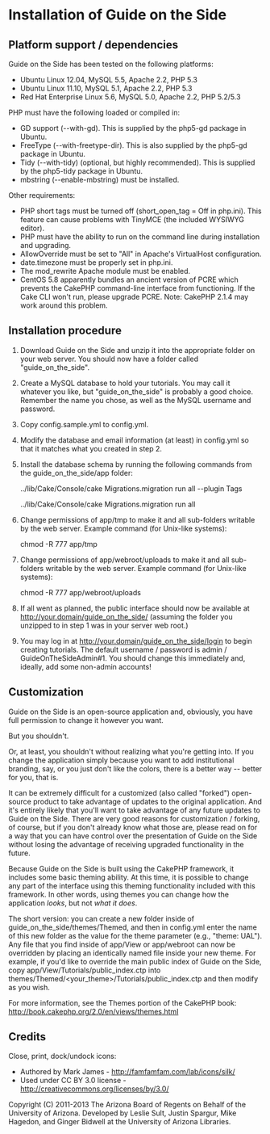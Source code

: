 Installation of Guide on the Side
=================

Platform support / dependencies
-------------------------------------------------------------------------------
Guide on the Side has been tested on the following platforms:

* Ubuntu Linux 12.04, MySQL 5.5, Apache 2.2, PHP 5.3
* Ubuntu Linux 11.10, MySQL 5.1, Apache 2.2, PHP 5.3
* Red Hat Enterprise Linux 5.6, MySQL 5.0, Apache 2.2, PHP 5.2/5.3

PHP must have the following loaded or compiled in:

* GD support (--with-gd). This is supplied by the php5-gd package in Ubuntu.
* FreeType (--with-freetype-dir). This is also supplied by the php5-gd 
package in Ubuntu.
* Tidy (--with-tidy) (optional, but highly recommended). This is supplied by 
the php5-tidy package in Ubuntu.
* mbstring (--enable-mbstring) must be installed.

Other requirements:

* PHP short tags must be turned off (short_open_tag = Off in php.ini). This 
feature can cause problems with TinyMCE (the included WYSIWYG editor).
* PHP must have the ability to run on the command line during installation 
and upgrading.
* AllowOverride must be set to "All" in Apache's VirtualHost configuration.
* date.timezone must be properly set in php.ini.
* The mod_rewrite Apache module must be enabled.
* CentOS 5.8 apparently bundles an ancient version of PCRE which prevents the
CakePHP command-line interface from functioning. If the Cake CLI won't run, 
please upgrade PCRE. Note: CakePHP 2.1.4 may work around this problem.  

Installation procedure
-------------------------------------------------------------------------------
1. Download Guide on the Side and unzip it into the appropriate folder on your 
   web server. You should now have a folder called "guide_on_the_side".
2. Create a MySQL database to hold your tutorials. You may call it whatever
   you like, but "guide_on_the_side" is probably a good choice. Remember the 
   name you chose, as well as the MySQL username and password.
3. Copy config.sample.yml to config.yml.
4. Modify the database and email information (at least) in config.yml so that it 
     matches what you created in step 2.
5. Install the database schema by running the following commands from the 
   guide_on_the_side/app folder:
    
    ../lib/Cake/Console/cake Migrations.migration run all --plugin Tags

    ../lib/Cake/Console/cake Migrations.migration run all

6. Change permissions of app/tmp to make it and all sub-folders writable by 
   the web server. Example command (for Unix-like systems): 

    chmod -R 777 app/tmp

7. Change permissions of app/webroot/uploads to make it and all sub-folders writable by 
   the web server. Example command (for Unix-like systems): 

    chmod -R 777 app/webroot/uploads

8. If all went as planned, the public interface should now be available at 
   http://your.domain/guide_on_the_side/ (assuming the folder you unzipped to 
   in step 1 was in your server web root.)
9. You may log in at http://your.domain/guide_on_the_side/login to begin creating
   tutorials. The default username / password is admin / GuideOnTheSideAdmin#1.
   You should change this immediately and, ideally, add some non-admin 
   accounts!

Customization
-------------------------------------------------------------------------------
Guide on the Side is an open-source application and, obviously, you have full
permission to change it however you want.

But you shouldn't.

Or, at least, you shouldn't without realizing what you're getting into. If you
change the application simply because you want to add institutional branding, say, or
you just don't like the colors, there is a better way -- better for you, that 
is.

It can be extremely difficult for a customized (also called "forked") 
open-source product to take advantage of updates to the original application. 
And it's entirely likely that you'll want to take advantage of any future 
updates to Guide on the Side. There are very good reasons for customization / 
forking, of course, but if you don't already know what those are, please read 
on for a way that you can have control over the presentation of Guide on the 
Side without losing the advantage of receiving upgraded functionality in the 
future.

Because Guide on the Side is built using the CakePHP framework, it includes 
some basic theming ability. At this time, it is possible to change any 
part of the interface using this theming functionality included with this 
framework. In other words, using themes you can change how the 
application *looks*, but not *what it does*.

The short version: you can create a new folder inside of 
guide_on_the_side/themes/Themed, and then in config.yml enter the name of this 
new folder as the value for the theme parameter (e.g., "theme: UAL"). Any file 
that you find inside of app/View or app/webroot can now be overridden by 
placing an identically named file inside your new theme. For example, if 
you'd like to override the main public index of Guide on the Side, copy 
app/View/Tutorials/public_index.ctp into 
themes/Themed/<your_theme>/Tutorials/public_index.ctp and then modify as you 
wish. 

For more information, see the Themes portion of the CakePHP book:
http://book.cakephp.org/2.0/en/views/themes.html

Credits
-------------------------------------------------------------------------------
Close, print, dock/undock icons:
 - Authored by Mark James - http://famfamfam.com/lab/icons/silk/
 - Used under CC BY 3.0 license - http://creativecommons.org/licenses/by/3.0/

Copyright (C) 2011-2013 The Arizona Board of Regents on Behalf of the 
University of Arizona. Developed by Leslie Sult, Justin Spargur, 
Mike Hagedon, and Ginger Bidwell at the University of Arizona Libraries.

